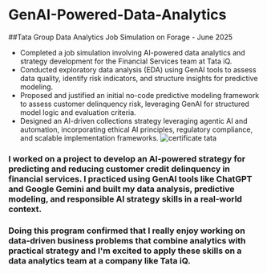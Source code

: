 # GenAI-Powered-Data-Analytics
##Tata Group Data Analytics Job Simulation on Forage - June 2025
- Completed a job simulation involving AI-powered data analytics and strategy development for the Financial Services team at Tata iQ.
- Conducted exploratory data analysis (EDA) using GenAI tools to assess data quality, identify risk indicators, and structure insights for predictive modeling.
- Proposed and justified an initial no-code predictive modeling framework to assess customer delinquency risk, leveraging GenAI for structured model logic and evaluation criteria.
- Designed an AI-driven collections strategy leveraging agentic AI and automation, incorporating ethical AI principles, regulatory compliance, and scalable implementation frameworks.
![certificate tata](https://github.com/user-attachments/assets/7050e333-5a43-4938-bab2-84e0bb1e4a1e)
### I worked on a project to develop an AI-powered strategy for predicting and reducing customer credit delinquency in financial services. I practiced using GenAI tools like ChatGPT and Google Gemini and built my data analysis, predictive modeling, and responsible AI strategy skills in a real-world context.
### Doing this program confirmed that I really enjoy working on data-driven business problems that combine analytics with practical strategy and I'm excited to apply these skills on a data analytics team at a company like Tata iQ.


